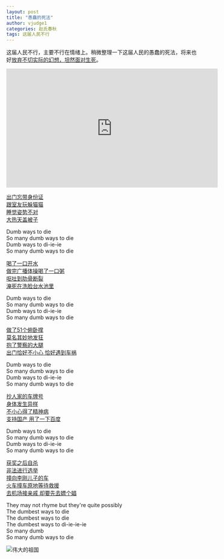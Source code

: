 ```yaml
---
layout: post
title: "愚蠢的死法"
author: vjudge1
categories: 赵氏春秋
tags: 这届人民不行
---
```


这届人民不行，主要不行在情绪上。稍微整理一下这届人民的愚蠢的死法，将来也好[放弃不切实际的幻想，坦然面对生死](http://opinion.people.com.cn/n1/2016/0506/c1003-28329021.html)。

<iframe width="560" height="315" src="https://www.youtube.com/embed/IJNR2EpS0jw" frameborder="0" allowfullscreen></iframe>




[出门忘带身份证](https://zh.wikipedia.org/wiki/%E5%AD%99%E5%BF%97%E5%88%9A%E4%BA%8B%E4%BB%B6)<br>
[跟室友玩躲猫猫](http://news.163.com/special/00013729/HideandSeek.html)<br>
[睡觉姿势不对](http://news.163.com/09/0411/23/56LGJEOG00011229.html)<br>
[大热天盖被子](http://news.sina.com.cn/s/2010-12-03/175121579041.shtml)

Dumb ways to die<br>
So many dumb ways to die<br>
Dumb ways to di-ie-ie<br>
So many dumb ways to die

[喝了一口开水](http://news.163.com/10/0227/04/60GIG1NI000146BB.html)<br>
[做完广播体操喝了一口粥](http://news.sohu.com/20100902/n274648581.shtml)<br>
[呕吐到肋骨断裂](http://news.sina.com.cn/o/2012-05-23/055924462026.shtml)<br>
[淹死在洗脸台水池里](http://news.qq.com/a/20100410/000164.htm)

Dumb ways to die<br>
So many dumb ways to die<br>
Dumb ways to di-ie-ie<br>
So many dumb ways to die

[做了51个俯卧撑](http://news.sina.com.cn/s/2012-03-01/131124041535.shtml)<br>
[莫名其妙地发狂](http://www.bjnews.com.cn/opinion/2010/12/17/91687.html)<br>
[抱了警察的大腿](https://zh.wikipedia.org/wiki/2014%E5%B9%B4%E5%A4%AA%E5%8E%9F%E8%AD%A6%E5%AF%9F%E6%9A%B4%E5%8A%9B%E6%89%A7%E6%B3%95%E4%BA%8B%E4%BB%B6)<br>
[出门恰好不小心 恰好遇到车祸](https://zh.wikipedia.org/wiki/%E9%92%B1%E4%BA%91%E4%BC%9A%E4%BA%8B%E4%BB%B6)

Dumb ways to die<br>
So many dumb ways to die<br>
Dumb ways to di-ie-ie<br>
So many dumb ways to die

[抄人家的车牌号](https://zh.wikipedia.org/wiki/%E8%8D%AF%E5%AE%B6%E9%91%AB%E6%A1%88)<br>
[身体发生异样](http://news.sohu.com/20150527/n413854691.shtml)<br>
[不小心得了精神病](http://zqb.cyol.com/html/2011-05/18/nw.D110000zgqnb_20110518_4-03.htm)<br>
[支持国产 用了一下百度](https://zh.wikipedia.org/wiki/魏则西事件)

Dumb ways to die<br>
So many dumb ways to die<br>
Dumb ways to di-ie-ie<br>
So many dumb ways to die

[获奖之后自杀](https://zh.wikipedia.org/wiki/%E6%9D%8E%E6%97%BA%E9%99%BD%E4%BA%8B%E4%BB%B6)<br>
[非法进行选举](https://zh.wikipedia.org/wiki/%E7%83%8F%E5%9D%8E%E4%BA%8B%E4%BB%B6)<br>
[撞向李刚儿子的车](https://zh.wikipedia.org/wiki/%E6%B2%B3%E5%8C%97%E5%A4%A7%E5%AD%A6%E2%80%9C10%C2%B716%E2%80%9D%E4%BA%A4%E9%80%9A%E8%82%87%E4%BA%8B%E6%A1%88)<br>
[火车撞车原地等待救援](https://zh.wikipedia.org/wiki/2011%E5%B9%B4%E7%94%AC%E5%8F%B0%E6%B8%A9%E9%93%81%E8%B7%AF%E5%88%97%E8%BD%A6%E8%BF%BD%E5%B0%BE%E4%BA%8B%E6%95%85)<br>
[去机场接亲戚 却要先去嫖个娼](https://chinadigitaltimes.net/chinese/tag/%E9%9B%B7%E6%B4%8B/)

They may not rhyme but they're quite possibly<br>
The dumbest ways to die<br>
The dumbest ways to die<br>
The dumbest ways to di-ie-ie-ie<br>
So many dumb<br>
So many dumb ways to die

![伟大的祖国](https://pbs.twimg.com/media/CXNsgwjU0AA_ZnO.jpg)
